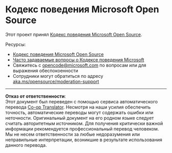 <!--
CO_OP_TRANSLATOR_METADATA:
{
  "original_hash": "763a733399ea9f55f6418d1efe13c12b",
  "translation_date": "2025-09-29T18:44:22+00:00",
  "source_file": "CODE_OF_CONDUCT.md",
  "language_code": "ru"
}
-->
# Кодекс поведения Microsoft Open Source

Этот проект принял [Кодекс поведения Microsoft Open Source](https://opensource.microsoft.com/codeofconduct/).

Ресурсы:

- [Кодекс поведения Microsoft Open Source](https://opensource.microsoft.com/codeofconduct/)
- [Часто задаваемые вопросы о Кодексе поведения Microsoft](https://opensource.microsoft.com/codeofconduct/faq/)
- Свяжитесь с [opencode@microsoft.com](mailto:opencode@microsoft.com) по вопросам или для выражения обеспокоенности
- Сотрудники могут обратиться по адресу [aka.ms/opensource/moderation-support](https://aka.ms/opensource/moderation-support)

---

**Отказ от ответственности**:  
Этот документ был переведен с помощью сервиса автоматического перевода [Co-op Translator](https://github.com/Azure/co-op-translator). Несмотря на наши усилия обеспечить точность, автоматические переводы могут содержать ошибки или неточности. Оригинальный документ на его родном языке следует считать авторитетным источником. Для получения критически важной информации рекомендуется профессиональный перевод человеком. Мы не несем ответственности за любые недоразумения или неправильные интерпретации, возникшие в результате использования данного перевода.